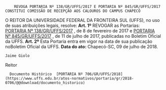         REVOGA PORTARIA Nº 138/GR/UFFS/2017 E PORTARIA Nº 845/GR/UFFS/2017 CONSTITUI COMISSÃO DE RECEPÇÃO AOS CALOUROS DO CAMPUS CHAPECÓ  

 O REITOR DA UNIVERSIDADE FEDERAL DA FRONTEIRA SUL (UFFS), no uso de suas atribuições legais, resolve:   **Art. 1º** REVOGAR as Portarias: [PORTARIA Nº 138/GR/UFFS/2017](https://www.uffs.edu.br/atos-normativos/portaria/gr/2017-0138)  , de 8 de fevereiro de 2017 e [PORTARIA Nº 845/GR/UFFS/2017](https://www.uffs.edu.br/atos-normativos/portaria/gr/2017-0845)  , de 11 de julho de 2017, publicadas no Boletim Oficial da UFFS.   **Art. 2º** Esta Portaria entra em vigor na data de sua publicação noBoletim Oficial da UFFS.      **Data do ato:** Chapecó-SC, 09 de julho de 2018.   
 

    Jaime Giolo   
 Reitor 

      Documento Histórico  [PORTARIA Nº 706/GR/UFFS/2018](https://www.uffs.edu.br/atos-normativos/portaria/gr/2018-0706/@@download/documento_historico)     
      